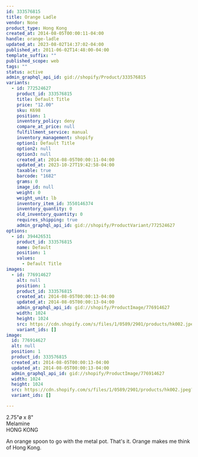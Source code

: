 ```yaml
---
id: 333576815
title: Orange Ladle
vendor: None
product_type: Hong Kong
created_at: 2014-08-05T00:00:11-04:00
handle: orange-ladle
updated_at: 2023-08-02T14:37:02-04:00
published_at: 2011-06-02T14:48:00-04:00
template_suffix: ""
published_scope: web
tags: ""
status: active
admin_graphql_api_id: gid://shopify/Product/333576815
variants:
  - id: 772524627
    product_id: 333576815
    title: Default Title
    price: "12.00"
    sku: K698
    position: 1
    inventory_policy: deny
    compare_at_price: null
    fulfillment_service: manual
    inventory_management: shopify
    option1: Default Title
    option2: null
    option3: null
    created_at: 2014-08-05T00:00:11-04:00
    updated_at: 2023-10-27T19:42:58-04:00
    taxable: true
    barcode: "1682"
    grams: 0
    image_id: null
    weight: 0
    weight_unit: lb
    inventory_item_id: 3550146374
    inventory_quantity: 0
    old_inventory_quantity: 0
    requires_shipping: true
    admin_graphql_api_id: gid://shopify/ProductVariant/772524627
options:
  - id: 394426531
    product_id: 333576815
    name: Default
    position: 1
    values:
      - Default Title
images:
  - id: 776914627
    alt: null
    position: 1
    product_id: 333576815
    created_at: 2014-08-05T00:00:13-04:00
    updated_at: 2014-08-05T00:00:13-04:00
    admin_graphql_api_id: gid://shopify/ProductImage/776914627
    width: 1024
    height: 1024
    src: https://cdn.shopify.com/s/files/1/0589/2901/products/hk002.jpeg?v=1407211213
    variant_ids: []
image:
  id: 776914627
  alt: null
  position: 1
  product_id: 333576815
  created_at: 2014-08-05T00:00:13-04:00
  updated_at: 2014-08-05T00:00:13-04:00
  admin_graphql_api_id: gid://shopify/ProductImage/776914627
  width: 1024
  height: 1024
  src: https://cdn.shopify.com/s/files/1/0589/2901/products/hk002.jpeg?v=1407211213
  variant_ids: []

---
```


2.75"ø x 8"  
Melamine  
HONG KONG 

An orange spoon to go with the metal pot. That's it. Orange makes me think of Hong Kong.